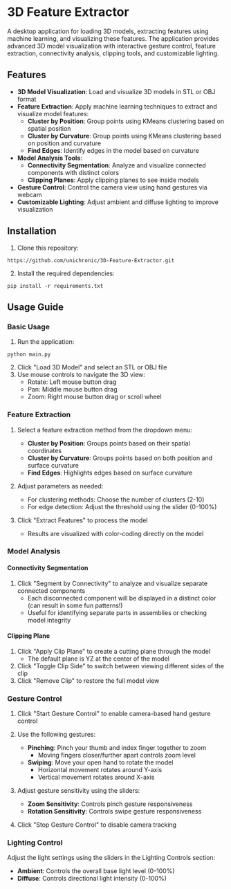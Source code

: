 # 3D Feature Extractor

A desktop application for loading 3D models, extracting features using machine learning, and visualizing these features. The application provides advanced 3D model visualization with interactive gesture control, feature extraction, connectivity analysis, clipping tools, and customizable lighting.

## Features

- **3D Model Visualization**: Load and visualize 3D models in STL or OBJ format
- **Feature Extraction**: Apply machine learning techniques to extract and visualize model features:
  - **Cluster by Position**: Group points using KMeans clustering based on spatial position
  - **Cluster by Curvature**: Group points using KMeans clustering based on position and curvature
  - **Find Edges**: Identify edges in the model based on curvature
- **Model Analysis Tools**:
  - **Connectivity Segmentation**: Analyze and visualize connected components with distinct colors
  - **Clipping Planes**: Apply clipping planes to see inside models
- **Gesture Control**: Control the camera view using hand gestures via webcam
- **Customizable Lighting**: Adjust ambient and diffuse lighting to improve visualization

## Installation

1. Clone this repository: 
```
https://github.com/unichronic/3D-Feature-Extractor.git
```
2. Install the required dependencies:

```
pip install -r requirements.txt
```

## Usage Guide

### Basic Usage

1. Run the application:

```
python main.py
```

2. Click "Load 3D Model" and select an STL or OBJ file
3. Use mouse controls to navigate the 3D view:
   - Rotate: Left mouse button drag
   - Pan: Middle mouse button drag
   - Zoom: Right mouse button drag or scroll wheel

### Feature Extraction

1. Select a feature extraction method from the dropdown menu:
   - **Cluster by Position**: Groups points based on their spatial coordinates
   - **Cluster by Curvature**: Groups points based on both position and surface curvature
   - **Find Edges**: Highlights edges based on surface curvature

2. Adjust parameters as needed:
   - For clustering methods: Choose the number of clusters (2-10)
   - For edge detection: Adjust the threshold using the slider (0-100%)

3. Click "Extract Features" to process the model
   - Results are visualized with color-coding directly on the model

### Model Analysis

#### Connectivity Segmentation

1. Click "Segment by Connectivity" to analyze and visualize separate connected components
   - Each disconnected component will be displayed in a distinct color (can result in some fun patterns!)
   - Useful for identifying separate parts in assemblies or checking model integrity

#### Clipping Plane

1. Click "Apply Clip Plane" to create a cutting plane through the model
   - The default plane is YZ at the center of the model
2. Click "Toggle Clip Side" to switch between viewing different sides of the clip
3. Click "Remove Clip" to restore the full model view

### Gesture Control

1. Click "Start Gesture Control" to enable camera-based hand gesture control
2. Use the following gestures:
   - **Pinching**: Pinch your thumb and index finger together to zoom
     - Moving fingers closer/further apart controls zoom level
   - **Swiping**: Move your open hand to rotate the model
     - Horizontal movement rotates around Y-axis
     - Vertical movement rotates around X-axis

3. Adjust gesture sensitivity using the sliders:
   - **Zoom Sensitivity**: Controls pinch gesture responsiveness
   - **Rotation Sensitivity**: Controls swipe gesture responsiveness

4. Click "Stop Gesture Control" to disable camera tracking

### Lighting Control

Adjust the light settings using the sliders in the Lighting Controls section:
   - **Ambient**: Controls the overall base light level (0-100%)
   - **Diffuse**: Controls directional light intensity (0-100%)


